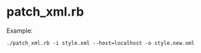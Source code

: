 patch_xml.rb
============

Example:

    ./patch_xml.rb -i style.xml --host=localhost -o style.new.xml
